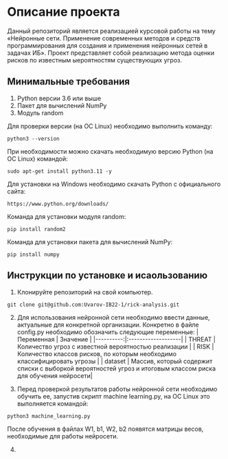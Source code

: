# **Описание проекта**
Данный репозиторий является реализацией курсовой работы на тему «Нейронные сети. Применение современных методов и средств программирования для создания и применения нейронных сетей в задачах ИБ». Проект представляет собой реализацию метода оценки рисков по известным ыероятностям существующих угроз.

## Минимальные требования
1. Python версии 3.6 или выше
2. Пакет для вычислений NumPy
3. Модуль random

Для проверки версии (на ОС Linux) необходимо выполнить команду:
```
python3 --version
```

При необходимости можно скачать необходимую версию Python (на ОС Linux) командой:
```
sudo apt-get install python3.11 -y
```

Для установки на Windows необходимо скачать Python с официального сайта: 
```
https://www.python.org/downloads/
```

Команда для установки модуля random:
```
pip install random2
```

Команда для установки пакета для вычислений NumPy:
```
pip install numpy
```

## Инструкции по установке и исаользованию
1. Клонируйте репозиторий на свой компьютер.
```
git clone git@github.com:Uvarov-IB22-1/rick-analysis.git
```

2. Для использования нейронной сети необходимо ввести данные, актуальные для конкретной организации.
Конкретно в файле config.py необходимо обозначить следующие переменные:
| Переменная | Значение |
|----------:|:-------------------|
| THREAT | Количество угроз с известной вероятностью реализации |
| RISK | Количество классов рисков, по которым необходимо классифицировать угрозы |
| dataset | Массив, который содержит списки с выборкой вероятностей угроз и итоговым классом риска для обучения нейросети|

3. Перед проверкой результатов работы нейронной сети необходимо обучить ее, запустив скрипт machine learning.py, на ОС Linux это выполняется командой:
```
python3 machine_learning.py
```
После обучения в файлах W1, b1, W2, b2 появятся матрицы весов, необходимые для работы нейросети.

4. 


